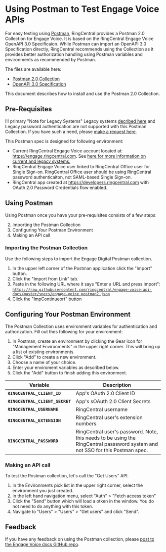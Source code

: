 # Using Postman to Test Engage Voice APIs

For easy testing using [Postman](https://www.getpostman.com/), RingCentral provides a Postman 2.0 Collection for Engage Voice. It is based on the RingCentral Engage Voice OpenAPI 3.0 Specificaion. While Postman can import an OpenAPI 3.0 Specification directly, RingCentral recommends using the Collection as it provides better authorization handling using Postman variables and environments as recommended by Postman.

The files are available here:

* [Postman 2.0 Collection](https://raw.githubusercontent.com/ringcentral/engage-voice-api-docs/master/specs/engage-voice_postman2.json)
* [OpenAPI 3.0 Specification](https://raw.githubusercontent.com/ringcentral/engage-voice-api-docs/master/specs/engage-voice_openapi3.json)

This document describes how to install and use the Postman 2.0 Collection.

## Pre-Requisites

!!! primary "Note for Legacy Systems"
    Legacy systems [decribed here](../authentication) and Legacy password authentication are not supported with
    this Postman Collection. If you have such a need, please [make a request here](https://github.com/ringcentral/engage-voice-api-docs/issues).

This Postman spec is designed for following environment:

* Current RingCentral Engage Voice account located at: https://engage.ringcentral.com. See [here for more information on current and legacy systems.](../authentication)
* RingCentral Engage Voice user linked to RingCentral Office user for Single Sign-on. RingCentral Office user should be using RingCentral password authenticaiton, not SAML-based Single Sign-on.
* RingCentral app created at https://developers.ringcentral.com with OAuth 2.0 Password Credentials flow enabled.

## Using Postman

Using Postman once you have your pre-requisites consists of a few steps:

2. Importing the Postman Collection
1. Configuring Your Postman Environment
3. Making an API call

### Importing the Postman Collection

Use the following steps to import the Engage Digital Postman collection.

1. In the upper left corner of the Postman application click the "Import" button.
2. Click the "Import from Link" tab.
3. Paste in the following URL where it says "Enter a URL and press import": [`https://raw.githubusercontent.com/ringcentral/engage-voice-api-docs/master/specs/engage-voice_postman2.json`](https://raw.githubusercontent.com/ringcentral/engage-voice-api-docs/master/specs/engage-voice_postman2.json)
4. Click the "ImpContinueort" button

## Configuring Your Postman Environment

The Postman Collection uses environment variables for authentication and authorization. Fill out thes following for your environment:

1. In Postman, create an environment by clicking the Gear icon for "Management Environments" in the upper right corner. This will bring up a list of existing environments.
2. Click "Add" to create a new environment.
3. Choose a name of your choice.
4. Enter your enviroment variables as described below.
5. Click the "Add" button to finish adding this environment.

| Variable | Description |
|------|-------------|
| **`RINGCENTRAL_CLIENT_ID`** | App's OAuth 2.0 Client ID |
| **`RINGCENTRAL_CLIENT_SECRET`** | App's sOAuth 2.0 Client Secrets |
| **`RINGCENTRAL_USERNAME`** | RingCentral username |
| **`RINGCENTRAL_EXTENSION`** | RingCentral user's extension numbers |
| **`RINGCENTRAL_PASSWORD`** | RingCentral user's password. Note, this needs to be using the RingCentral passsword system and not SSO for this Postman spec. |

### Making an API call

To test the Postman collection, let's call the "Get Users" API.

1. In the Environments pick list in the upper right corner, select the environment you just created.
1. In the left hand navigation menu, select "Auth" > "Fetch access token"
1. Click the "Send" button which will load a otken in the window. You do not need to do anything with this token.
1. Navigate to "Users" > "Users" > "Get users" and click "Send".

## Feedback

If you have any feedback on using the Postman collection, please [post to the Engage Voice docs GitHub repo](https://github.com/ringcentral/engage-voice-api-docs/issues).
